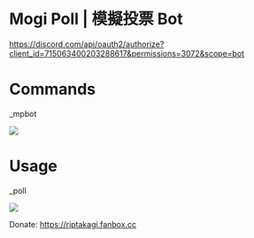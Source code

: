 # Mogi Poll | 模擬投票 Bot

https://discord.com/api/oauth2/authorize?client_id=715063400203288617&permissions=3072&scope=bot

# Commands
_mpbot

![](https://i.imgur.com/EMkHyhH.png)

# Usage

_poll 

![](https://i.imgur.com/aERZH91.png)

Donate: https://riptakagi.fanbox.cc
